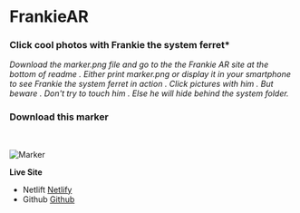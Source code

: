 # FrankieAR

### Click cool photos with Frankie the system ferret*

*Download the marker.png file and go to the the Frankie AR site at the bottom of readme . Either print marker.png or display it in your smartphone to see Frankie the system ferret in action . Click pictures with him . But beware . Don't try to touch him . Else he will hide behind the system folder.* 

### Download this marker

<br>

![Marker](https://user-images.githubusercontent.com/63491234/127769963-f4c13358-1a2c-4455-8070-763e3282e66b.png)


**Live Site**
- Netlift [Netlify](https://frankie-ar.netlify.app/)
- Github [Github](https://ashish-patwal.github.io/FrankieAR/)
